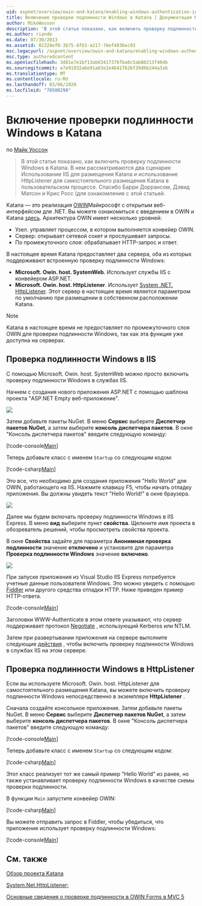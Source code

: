 ```yaml
---
uid: aspnet/overview/owin-and-katana/enabling-windows-authentication-in-katana
title: Включение проверки подлинности Windows в Katana | Документация Майкрософт
author: MikeWasson
description: 'В этой статье показано, как включить проверку подлинности Windows в Katana. В нем рассматриваются два сценария: Использование IIS для размещения Katana и использование HttpListener для самостоятельного размещения Kat...'
ms.author: riande
ms.date: 07/30/2013
ms.assetid: 82324ef0-3b75-4f63-a217-76ef4036ec93
msc.legacyurl: /aspnet/overview/owin-and-katana/enabling-windows-authentication-in-katana
msc.type: authoredcontent
ms.openlocfilehash: 3d81e7e1bf13ab63417378fba0c5ab80213f404b
ms.sourcegitcommit: e7e91932a6e91a63e2e46417626f39d6b244a3ab
ms.translationtype: MT
ms.contentlocale: ru-RU
ms.lasthandoff: 03/06/2020
ms.locfileid: "78500298"
---
```

# <a name="enabling-windows-authentication-in-katana"></a>Включение проверки подлинности Windows в Katana

по [Майк Уоссон](https://github.com/MikeWasson)

> В этой статье показано, как включить проверку подлинности Windows в Katana. В нем рассматриваются два сценария: Использование IIS для размещения Katana и использование HttpListener для самостоятельного размещения Katana в пользовательском процессе. Спасибо Барри Доррансом, Дэвид Матсон и Крис Росс (для ознакомления с этой статьей.

Katana — это реализация [OWIN](http://owin.org/)Майкрософт с открытым веб-интерфейсом для .NET. Вы можете ознакомиться с введением в OWIN и Katana [здесь](an-overview-of-project-katana.md). Архитектура OWIN имеет несколько уровней:

- Узел. управляет процессом, в котором выполняется конвейер OWIN.
- Сервер: открывает сетевой сокет и прослушивает запросы.
- По промежуточного слоя: обрабатывает HTTP-запрос и ответ.

В настоящее время Katana предоставляет два сервера, оба из которых поддерживают встроенную проверку подлинности Windows:

- **Microsoft. Owin. host. SystemWeb**. Использует службы IIS с конвейером ASP.NET.
- **Microsoft. Owin. host. HttpListener**. Использует [System .NET. HttpListener](https://msdn.microsoft.com/library/system.net.httplistener.aspx). Этот сервер в настоящее время является параметром по умолчанию при размещении в собственном расположении Katana.

> [!NOTE]
> Katana в настоящее время не предоставляет по промежуточного слоя OWIN для проверки подлинности Windows, так как эта функция уже доступна на серверах.

## <a name="windows-authentication-in-iis"></a>Проверка подлинности Windows в IIS

С помощью Microsoft. Owin. host. SystemWeb можно просто включить проверку подлинности Windows в службах IIS.

Начнем с создания нового приложения ASP.NET с помощью шаблона проекта "ASP.NET Empty веб-приложение".

![](enabling-windows-authentication-in-katana/_static/image1.png)

Затем добавьте пакеты NuGet. В меню **Сервис** выберите **Диспетчер пакетов NuGet**, а затем выберите **консоль диспетчера пакетов**. В окне "Консоль диспетчера пакетов" введите следующую команду:

[!code-console[Main](enabling-windows-authentication-in-katana/samples/sample1.cmd)]

Теперь добавьте класс с именем `Startup` со следующим кодом:

[!code-csharp[Main](enabling-windows-authentication-in-katana/samples/sample2.cs)]

Это все, что необходимо для создания приложения "Hello World" для OWIN, работающего на IIS. Нажмите клавишу F5, чтобы начать отладку приложения. Вы должны увидеть текст "Hello World!" в окне браузера.

![](enabling-windows-authentication-in-katana/_static/image2.png)

Далее мы будем включать проверку подлинности Windows в IIS Express. В меню **вид** выберите пункт **свойства**. Щелкните имя проекта в обозреватель решений, чтобы просмотреть свойства проекта.

В окне **Свойства** задайте для параметра **Анонимная проверка подлинности** значение **отключено** и установите для параметра **Проверка подлинности Windows** значение **включено**.

![](enabling-windows-authentication-in-katana/_static/image3.png)

При запуске приложения из Visual Studio IIS Express потребуется учетные данные пользователя Windows. Это можно увидеть с помощью [Fiddler](http://fiddler2.com/home) или другого средства отладки HTTP. Ниже приведен пример HTTP-ответа.

[!code-console[Main](enabling-windows-authentication-in-katana/samples/sample3.cmd?highlight=1,5-6)]

Заголовки WWW-Authenticate в этом ответе указывают, что сервер поддерживает протокол [Negotiate](http://www.ietf.org/rfc/rfc4559.txt) , использующий Kerberos или NTLM.

Затем при развертывании приложения на сервере выполните следующие [действия](https://www.iis.net/configreference/system.webserver/security/authentication/windowsauthentication) , чтобы включить проверку подлинности Windows в службах IIS на этом сервере.

## <a name="windows-authentication-in-httplistener"></a>Проверка подлинности Windows в HttpListener

Если вы используете Microsoft. Owin. host. HttpListener для самостоятельного размещения Katana, вы можете включить проверку подлинности Windows непосредственно в экземпляре **HttpListener** .

Сначала создайте консольное приложение. Затем добавьте пакеты NuGet. В меню **Сервис** выберите **Диспетчер пакетов NuGet**, а затем выберите **консоль диспетчера пакетов**. В окне "Консоль диспетчера пакетов" введите следующую команду:

[!code-console[Main](enabling-windows-authentication-in-katana/samples/sample4.cmd)]

Теперь добавьте класс с именем `Startup` со следующим кодом:

[!code-csharp[Main](enabling-windows-authentication-in-katana/samples/sample5.cs)]

Этот класс реализует тот же самый пример "Hello World" из ранее, но также устанавливает проверку подлинности Windows в качестве схемы проверки подлинности.

В функции `Main` запустите конвейер OWIN:

[!code-csharp[Main](enabling-windows-authentication-in-katana/samples/sample6.cs)]

Вы можете отправить запрос в Fiddler, чтобы убедиться, что приложение использует проверку подлинности Windows:

[!code-console[Main](enabling-windows-authentication-in-katana/samples/sample7.cmd?highlight=1,4-5)]

## <a name="related-topics"></a>См. также

[Обзор проекта Katana](an-overview-of-project-katana.md)

[System.Net.HttpListener;](https://msdn.microsoft.com/library/system.net.httplistener.aspx)

[Основные сведения о проверке подлинности в OWIN Forms в MVC 5](https://blogs.msdn.com/b/webdev/archive/2013/07/03/understanding-owin-forms-authentication-in-mvc-5.aspx)
